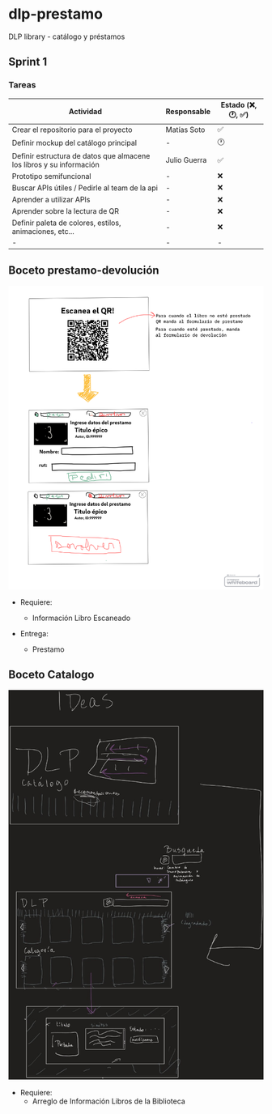# dlp-prestamo
DLP library - catálogo y préstamos

## Sprint 1
### Tareas
| Actividad | Responsable | Estado (❌, 🕐, ✅) |
| --------- | ----------- | ----------------------------- |
| Crear el repositorio para el proyecto | Matías Soto | ✅ |
| Definir mockup del catálogo principal | - | 🕐 |
| Definir estructura de datos que almacene los libros y su información | Julio Guerra | ✅ |
| Prototipo semifuncional | - | ❌ |
| Buscar APIs útiles / Pedirle al team de la api | - | ❌ |
| Aprender a utilizar APIs | - | ❌ |
| Aprender sobre la lectura de QR | - | ❌ |
| Definir paleta de colores, estilos, animaciones, etc... | - | ❌ |
| - | - | - |

## Boceto prestamo-devolución

![](https://github.com/LeaffLovesBingus/dlp-prestamo/blob/main/boceto-prestamo-devolucion.png)

- Requiere:
  - Información Libro Escaneado
  
- Entrega:
  - Prestamo

## Boceto Catalogo

![](https://github.com/LeaffLovesBingus/dlp-prestamo/blob/main/mockup1.jpg)

- Requiere:
  - Arreglo de Información Libros de la Biblioteca
